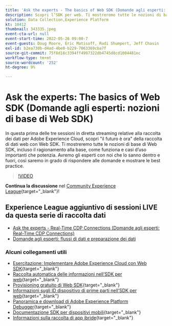 ```yaml
---
title: 'Ask the experts - The basics of Web SDK (Domande agli esperti: nozioni di base di Web SDK)'
description: Scopri l’SDK per web. Ti mostreremo tutte le nozioni di base di Web SDK, incluso il ragionamento alla base, come funziona e casi d’uso importanti che potenzia.
solution: Data Collection,Experience Platform
kt: 10412
thumbnail: 343335.jpeg
event-cta-url: null
event-start-time: 2022-05-26 09:00-7
event-guests: Doug Moore, Eric Matisoff, Rudi Shumpert, Jeff Chasin
exl-id: b2ea730b-d4ad-4be0-b229-7063369cba7f
source-git-commit: 75f8d18c3394ff4997322db4745d8cd1004481ec
workflow-type: tm+mt
source-wordcount: '252'
ht-degree: 9%

---
```


# Ask the experts: The basics of Web SDK (Domande agli esperti: nozioni di base di Web SDK)

In questa prima delle tre sessioni in diretta streaming relative alla raccolta dei dati per Adobe Experience Cloud, scopri &quot;il futuro è ora&quot; della raccolta di dati web con Web SDK. Ti mostreremo tutte le nozioni di base di Web SDK, incluso il ragionamento alla base, come funziona e casi d’uso importanti che potenzia. Avremo gli esperti con noi che lo sanno dentro e fuori, così saremo in grado di rispondere alle domande e mostrare le best practice.

>[!VIDEO](https://video.tv.adobe.com/v/343335/?quality=12&learn=on)

**Continua la discussione** nel [Community Experience League](https://experienceleaguecommunities.adobe.com/t5/adobe-experience-platform-launch/experience-league-live-post-session-discussion-the-basics-of-web/m-p/454159#M283){target="_blank"}!

## Experience League aggiuntivo di sessioni LIVE da questa serie di raccolta dati

* [Ask the experts - Real-Time CDP Connections (Domande agli esperti: Real-Time CDP Connections)](exl-live-episode-06-23-22.md)
* [Domande agli esperti: flussi di dati e preparazione dei dati](exl-live-episode-07-21-22.md)

### Alcuni collegamenti utili

* [Esercitazione: Implementare Adobe Experience Cloud con Web SDK](https://experienceleague.adobe.com/docs/platform-learn/implement-web-sdk/overview.html?lang=it){target="_blank"}
* [Raccolta automatica delle informazioni nell’SDK per web](https://experienceleague.adobe.com/docs/experience-platform/edge/data-collection/automatic-information.html?lang=en){target="_blank"}
* [Provisioning gratuito di Web SDK](https://adobe.ly/websdkaccess){target="_blank"}
* [Informazioni sugli ID dispositivo di prime parti nell’SDK per web](https://experienceleague.adobe.com/docs/experience-platform/edge/identity/first-party-device-ids.html){target="_blank"}
* [Panoramica e download di Adobe Experience Platform Debugger](https://experienceleague.adobe.com/docs/platform-learn/data-collection/debugger/overview.html?lang=en){target="_blank"}
* [Documentazione SDK per dispositivi mobili](https://developer.adobe.com/client-sdks/documentation/){target="_blank"}
* [Informazioni sulla raccolta di app ibride](https://experienceleague.adobe.com/docs/mobile-services/ios/sdk-reference-ios/hybrid-app.html){target="_blank"}
